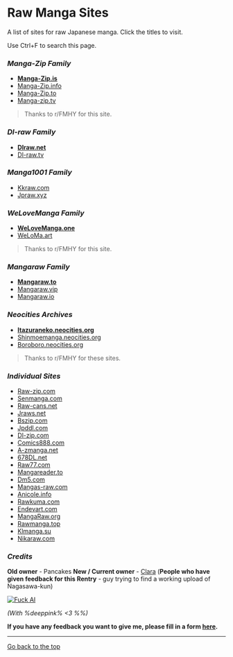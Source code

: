 # Raw Manga Sites

A list of sites for raw Japanese manga. Click the titles to visit.

Use Ctrl+F to search this page.

### *Manga-Zip Family*
- **[Manga-Zip.is](https://manga-zip.is)**
- [Manga-Zip.info](https://manga-zip.info)
- [Manga-Zip.to](https://manga-zip.to)
- [Manga-zip.tv](https://manga-zip.tv)

> Thanks to r/FMHY for this site.

### *Dl-raw Family*
- **[Dlraw.net](https://dlraw.net)**
- [Dl-raw.tv](https://dl-raw.tv)

### *Manga1001 Family*
- [Kkraw.com](https://kkraw.com)
- [Jpraw.xyz](https://jpraw.xyz)

### *WeLoveManga Family*
- **[WeLoveManga.one](https://welovemanga.one)**
- [WeLoMa.art](https://weloma.art/index)

> Thanks to r/FMHY for this site.

### *Mangaraw Family*
- **[Mangaraw.to](https://mangaraw.to)**
- [Mangaraw.vip](https://mangaraw.vip/jp)
- [Mangaraw.io](https://mangaraw.io)

### *Neocities Archives*
- **[Itazuraneko.neocities.org](https://itazuraneko.neocities.org)**
- [Shinmoemanga.neocities.org](https://shinmoemanga.neocities.org)
- [Boroboro.neocities.org](https://boroboro.neocities.org)

> Thanks to r/FMHY for these sites.

### *Individual Sites*
- [Raw-zip.com](https://raw-zip.com)
- [Senmanga.com](https://raw.senmanga.com)
- [Raw-cans.net](https://raw-cans.net)
- [Jraws.net](https://jraws.net)
- [Bszip.com](https://bszip.com)
- [Jpddl.com](https://jpddl.com)
- [Dl-zip.com](https://dl-zip.com)
- [Comics888.com](https://comics888.com)
- [A-zmanga.net](https://a-zmanga.net)
- [678DL.net](https://678dl.net)
- [Raw77.com](https://raw77.com)
- [Mangareader.to](https://mangareader.to)
- [Dm5.com](https://www.dm5.com)
- [Mangas-raw.com](https://mangas-raw.com)
- [Anicole.info](http://anicole.info)
- [Rawkuma.com](https://rawkuma.com)
- [Endevart.com](https://endevart.com)
- [MangaRaw.org](https://mangaraw.org)
- [Rawmanga.top](https://rawmanga.top)
- [Klmanga.su](https://klmanga.su)
- [Nikaraw.com](https://nikaraw.com)

### *Credits*
**Old owner** - Pancakes
**New / Current owner** - [Clara](/claraiscute)
(**People who have given feedback for this Rentry** - guy trying to find a working upload of Nagasawa-kun)

[![Fuck AI](https://files.catbox.moe/os5g6k.png)](https://notbyai.fyi)

*(With %deeppink% <3 %%)*

**If you have any feedback you want to give me, please fill in a form [here](https://formulaer.com/f/aa502b70-f46d-4e81-98a2-bd6b2de24540).**

*************
[Go back to the top](#raw-manga-sites)